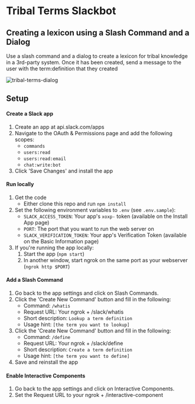 # Tribal Terms Slackbot

## Creating a lexicon using a Slash Command and a Dialog

Use a slash command and a dialog to create a lexicon for tribal knowledge in a 3rd-party system.
Once it has been created, send a message to the user with the term:definition that they created

![tribal-terms-dialog](https://user-images.githubusercontent.com/700173/30929774-5fe9f0e2-a374-11e7-958e-0d8c362f89a3.gif)

## Setup

#### Create a Slack app

1. Create an app at api.slack.com/apps
1. Navigate to the OAuth & Permissions page and add the following scopes:
    * `commands`
    * `users:read`
    * `users:read:email`
    * `chat:write:bot`
1. Click 'Save Changes' and install the app

#### Run locally
1. Get the code
    * Either clone this repo and run `npm install`
1. Set the following environment variables to `.env` (see `.env.sample`):
    * `SLACK_ACCESS_TOKEN`: Your app's `xoxp-` token (available on the Install App page)
    * `PORT`: The port that you want to run the web server on
    * `SLACK_VERIFICATION_TOKEN`: Your app's Verification Token (available on the Basic Information page)
1. If you're running the app locally:
    1. Start the app (`npm start`)
    1. In another window, start ngrok on the same port as your webserver (`ngrok http $PORT`)

#### Add a Slash Command
1. Go back to the app settings and click on Slash Commands.
1. Click the 'Create New Command' button and fill in the following:
    * Command: `/whatis`
    * Request URL: Your ngrok + /slack/whatis
    * Short description: `Lookup a term definition`
    * Usage hint: `[the term you want to lookup]`
1. Click the 'Create New Command' button and fill in the following:
    * Command: `/define`
    * Request URL: Your ngrok + /slack/define
    * Short description: `Create a term definition`
    * Usage hint: `[the term you want to define]`
1. Save and reinstall the app

#### Enable Interactive Components
1. Go back to the app settings and click on Interactive Components.
1. Set the Request URL to your ngrok + /interactive-component
